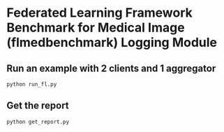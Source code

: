 # Federated Learning Framework Benchmark for Medical Image (flmedbenchmark) Logging Module

## Run an example with 2 clients and 1 aggregator
```
python run_fl.py
```
## Get the report
```
python get_report.py
```
